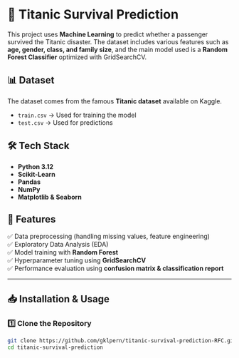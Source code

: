 # 🚢 Titanic Survival Prediction

This project uses **Machine Learning** to predict whether a passenger survived the Titanic disaster. The dataset includes various features such as **age, gender, class, and family size**, and the main model used is a **Random Forest Classifier** optimized with GridSearchCV.

## 📊 Dataset
The dataset comes from the famous **Titanic dataset** available on Kaggle.  
- `train.csv` → Used for training the model  
- `test.csv` → Used for predictions  

## 🛠️ Tech Stack
- **Python 3.12**
- **Scikit-Learn**
- **Pandas**
- **NumPy**
- **Matplotlib & Seaborn**

## 🚀 Features
✅ Data preprocessing (handling missing values, feature engineering)  
✅ Exploratory Data Analysis (EDA)  
✅ Model training with **Random Forest**  
✅ Hyperparameter tuning using **GridSearchCV**  
✅ Performance evaluation using **confusion matrix & classification report**  

---

## 📥 Installation & Usage
### 1️⃣ Clone the Repository
```sh
git clone https://github.com/gklpern/titanic-survival-prediction-RFC.git
cd titanic-survival-prediction
